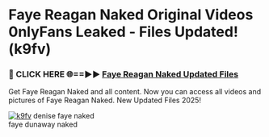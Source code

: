 # Faye Reagan Naked Original Videos 0nlyFans Leaked - Files Updated! (k9fv)

<h3>🔴 CLICK HERE 🌐==►► <a href="https://tinyurl.com/yckcrads" rel="nofollow">Faye Reagan Naked Updated Files</a></h3>

Get Faye Reagan Naked and all content. Now you can access all videos and pictures of Faye Reagan Naked. New Updated Files 2025!

[![k9fv](https://i.imgur.com/hpKpOFt.gif)](https://tinyurl.com/yckcrads)
denise faye naked<br>
faye dunaway naked